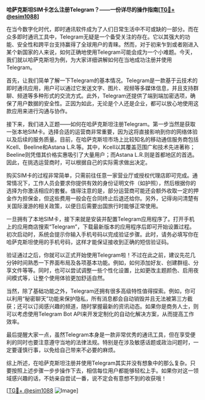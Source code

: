**哈萨克斯坦SIM卡怎么注册Telegram？——一份详尽的操作指南[[TG💪+ @esim1088](https://t.me/s/esim1088)]**

在当今数字化时代，即时通讯软件成为了人们日常生活中不可或缺的一部分。而在众多即时通讯工具中，Telegram无疑是一个备受关注的存在。它以其强大的功能、安全性和跨平台支持赢得了全球用户的青睐。然而，对于初来乍到或者刚进入某个新国家的人来说，如何正确地使用Telegram可能会成为一个小难题。今天，我们就以哈萨克斯坦为例，为大家详细讲解如何在当地成功注册并使用Telegram。

首先，让我们简单了解一下Telegram的基本情况。Telegram是一款基于云技术的即时通讯应用，用户可以通过它发送文字、图片、视频等多媒体信息，并且支持群聊、频道等多种形式的交流方式。此外，Telegram还提供了端到端加密选项，确保了用户数据的安全性。正因为如此，无论是个人还是企业，都可以放心地使用这款应用来进行沟通与协作。

接下来，我们进入正题——如何在哈萨克斯坦注册Telegram。第一步当然是获取一张本地SIM卡。选择合适的运营商非常重要，因为这将直接影响到你的网络体验以及后续的服务质量。目前，在哈萨克斯坦市场上比较知名的移动通信服务商包括Kcell、Beeline和Astana L.R.等。其中，Kcell以其覆盖范围广和技术先进著称；Beeline则凭借其价格实惠吸引了大量用户；而Astana L.R.则是首都地区的首选。因此，在挑选运营商时，可以根据自己的实际需求做出决定。

购买SIM卡的过程非常简单，只需前往任意一家营业厅或授权代理店即可完成。通常情况下，工作人员会要求你提供有效的身份证明文件（如护照），然后根据你的选择为你激活相应的套餐。值得注意的是，部分运营商可能还会额外收取一定的押金作为担保金，但这些费用一般会在合同终止后退还给你。另外，记得询问清楚有关国际漫游的相关政策，以便日后需要出国旅行时能够正常使用。

一旦拥有了本地SIM卡，接下来就是安装并配置Telegram应用程序了。打开手机上的应用商店搜索“Telegram”，下载最新版本的应用程序后即可开始设置过程。初次启动时，系统会提示你输入手机号码以完成验证步骤。此时，请务必填写你在哈萨克斯坦使用的手机号码，这样才能保证接收到正确的短信验证码。

验证通过之后，你就可以正式开始使用Telegram啦！不过在此之前，建议先花几分钟时间熟悉一下界面布局及各项基本功能。例如，如何添加好友、创建群组、分享文件等等。同时，也可以尝试调整一些个性化设置，比如更改主题颜色、启用夜间模式等，让整个使用体验更加舒适自然。

当然，除了基础功能之外，Telegram还拥有很多高级特性值得探索。例如，你可以利用“秘密聊天”功能来保护隐私，所有消息都会自动销毁并且无法被第三方截获；还可以订阅感兴趣的频道，随时掌握最新的资讯动态。如果你是商务人士，则可以考虑使用Telegram Bot API来开发定制化的自动化解决方案，从而提高工作效率。

最后提醒大家一点，虽然Telegram本身是一款非常优秀的通讯工具，但在享受便利的同时也要注意遵守当地的法律法规。特别是在涉及敏感话题或政治问题时，一定要谨慎行事，以免给自己带来不必要的麻烦。

综上所述，在哈萨克斯坦注册并使用Telegram其实并没有想象中的那么复杂。只要按照上述步骤一步步操作下去，相信每位用户都能够轻松上手。如果你对这一领域感兴趣的话，不妨亲自尝试一番，说不定会有意想不到的收获哦！

[[TG💪+ @esim1088](https://t.me/s/esim1088) ![Image](https://i.postimg.cc/4NQfJmqS/Snipaste-2025-05-13-00-14-12.png)]